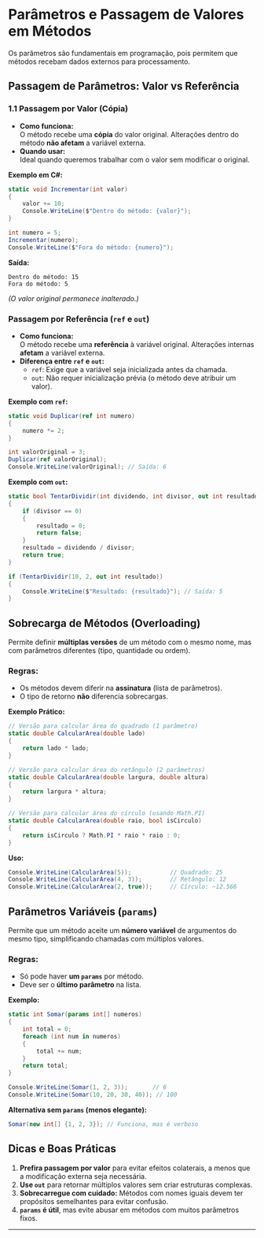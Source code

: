 # **Parâmetros e Passagem de Valores em Métodos**

Os parâmetros são fundamentais em programação, pois permitem que métodos recebam dados externos para processamento.

## **Passagem de Parâmetros: Valor vs Referência**

### **1.1 Passagem por Valor (Cópia)**

- **Como funciona:**  
  O método recebe uma **cópia** do valor original. Alterações dentro do método **não afetam** a variável externa.
- **Quando usar:**  
  Ideal quando queremos trabalhar com o valor sem modificar o original.

**Exemplo em C#:**

```csharp
static void Incrementar(int valor)
{
    valor += 10;
    Console.WriteLine($"Dentro do método: {valor}");
}

int numero = 5;
Incrementar(numero);
Console.WriteLine($"Fora do método: {numero}");
```

**Saída:**

```
Dentro do método: 15
Fora do método: 5
```

_(O valor original permanece inalterado.)_

### **Passagem por Referência (`ref` e `out`)**

- **Como funciona:**  
  O método recebe uma **referência** à variável original. Alterações internas **afetam** a variável externa.
- **Diferença entre `ref` e `out`:**
  - `ref`: Exige que a variável seja inicializada antes da chamada.
  - `out`: Não requer inicialização prévia (o método deve atribuir um valor).

**Exemplo com `ref`:**

```csharp
static void Duplicar(ref int numero)
{
    numero *= 2;
}

int valorOriginal = 3;
Duplicar(ref valorOriginal);
Console.WriteLine(valorOriginal); // Saída: 6
```

**Exemplo com `out`:**

```csharp
static bool TentarDividir(int dividendo, int divisor, out int resultado)
{
    if (divisor == 0)
    {
        resultado = 0;
        return false;
    }
    resultado = dividendo / divisor;
    return true;
}

if (TentarDividir(10, 2, out int resultado))
{
    Console.WriteLine($"Resultado: {resultado}"); // Saída: 5
}
```

## **Sobrecarga de Métodos (Overloading)**

Permite definir **múltiplas versões** de um método com o mesmo nome, mas com parâmetros diferentes (tipo, quantidade ou ordem).

### **Regras:**

- Os métodos devem diferir na **assinatura** (lista de parâmetros).
- O tipo de retorno **não** diferencia sobrecargas.

**Exemplo Prático:**

```csharp
// Versão para calcular área do quadrado (1 parâmetro)
static double CalcularArea(double lado)
{
    return lado * lado;
}

// Versão para calcular área do retângulo (2 parâmetros)
static double CalcularArea(double largura, double altura)
{
    return largura * altura;
}

// Versão para calcular área do círculo (usando Math.PI)
static double CalcularArea(double raio, bool isCirculo)
{
    return isCirculo ? Math.PI * raio * raio : 0;
}
```

**Uso:**

```csharp
Console.WriteLine(CalcularArea(5));           // Quadrado: 25
Console.WriteLine(CalcularArea(4, 3));        // Retângulo: 12
Console.WriteLine(CalcularArea(2, true));     // Círculo: ~12.566
```

## **Parâmetros Variáveis (`params`)**

Permite que um método aceite um **número variável** de argumentos do mesmo tipo, simplificando chamadas com múltiplos valores.

### **Regras:**

- Só pode haver **um `params`** por método.
- Deve ser o **último parâmetro** na lista.

**Exemplo:**

```csharp
static int Somar(params int[] numeros)
{
    int total = 0;
    foreach (int num in numeros)
    {
        total += num;
    }
    return total;
}

Console.WriteLine(Somar(1, 2, 3));       // 6
Console.WriteLine(Somar(10, 20, 30, 40)); // 100
```

**Alternativa sem `params` (menos elegante):**

```csharp
Somar(new int[] {1, 2, 3}); // Funciona, mas é verboso
```

## **Dicas e Boas Práticas**

1. **Prefira passagem por valor** para evitar efeitos colaterais, a menos que a modificação externa seja necessária.
2. **Use `out`** para retornar múltiplos valores sem criar estruturas complexas.
3. **Sobrecarregue com cuidado:** Métodos com nomes iguais devem ter propósitos semelhantes para evitar confusão.
4. **`params` é útil**, mas evite abusar em métodos com muitos parâmetros fixos.

---
